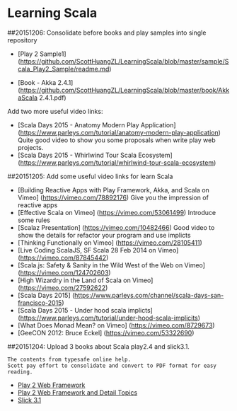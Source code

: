 # Learning Scala

##20151206:  Consolidate before books and play samples into single repository
 

*  [Play 2 Sample1]
(https://github.com/ScottHuangZL/LearningScala/blob/master/sample/Scala_Play2_Sample/readme.md)

*  [Book - Akka 2.4.1](https://github.com/ScottHuangZL/LearningScala/blob/master/book/AkkaScala 2.4.1.pdf)

  Add two more useful video links:
*  [Scala Days 2015 - Anatomy Modern Play Application]
(https://www.parleys.com/tutorial/anatomy-modern-play-application)
Quite good video to show you some proposals when write play web projects.
*  [Scala Days 2015 - Whirlwind Tour Scala Ecosystem]
(https://www.parleys.com/tutorial/whirlwind-tour-scala-ecosystem)


##20151205:  Add some useful video links for learn Scala

*  [Building Reactive Apps with Play Framework, Akka, and Scala on Vimeo]
(https://vimeo.com/78892176) Give you the impression of reactive apps
*  [Effective Scala on Vimeo]
(https://vimeo.com/53061499) Introduce some rules
*  [Scalaz Presentation]
(https://vimeo.com/10482466) Good video to show the details for refactor your program and use implicts 
*  [Thinking Functionally on Vimeo]
(https://vimeo.com/28105411)
*  [Live Coding ScalaJS, SF Scala 28 Feb 2014 on Vimeo]
(https://vimeo.com/87845442)
*  [Scala.js: Safety & Sanity in the Wild West of the Web on Vimeo]
(https://vimeo.com/124702603)
*  [High Wizardry in the Land of Scala on Vimeo]
(https://vimeo.com/27592622)
*  [Scala Days 2015]
(https://www.parleys.com/channel/scala-days-san-francisco-2015)
*  [Scala Days 2015 - Under hood scala implicts]
(https://www.parleys.com/tutorial/under-hood-scala-implicits)
*  [What Does Monad Mean? on Vimeo]
(https://vimeo.com/8729673)
*  [GeeCON 2012: Bruce Eckel]
(https://vimeo.com/53322690)


##20151204:  Upload 3 books about Scala play2.4 and slick3.1.

    The contents from typesafe online help. 
    Scott pay effort to consolidate and convert to PDF format for easy reading. 

   *  [Play 2 Web Framework](https://github.com/ScottHuangZL/LearningScala/blob/master/book/Play2_Web_Framework_For_Scala_Developer_Scott_Huang_v20151203.pdf)
   *  [Play 2 Web Framework and Detail Topics](https://github.com/ScottHuangZL/LearningScala/blob/master/book/Play2_Web_Framework_and_Detail_Topics_Scott_Huang_v20151203.pdf)
   *  [Slick 3.1](https://github.com/ScottHuangZL/LearningScala/blob/master/book/Play2_Slick3.1_Scott_Huang_v20151203.pdf)
